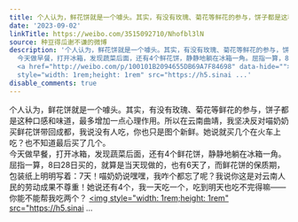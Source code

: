 ```yaml
---
title: 个人认为，鲜花饼就是一个噱头。其实，有没有玫瑰、菊花等鲜花的参与，饼子都是这种口感和味道，最多增加一点心理作用。所以在云南曲靖，我坚决反对喵奶奶买鲜花...
date: '2023-09-02'
linkTitle: https://weibo.com/3515092710/Nhofbl3lN
source: 种豆得瓜谢不谦的微博
description: '个人认为，鲜花饼就是一个噱头。其实，有没有玫瑰、菊花等鲜花的参与，饼子都是这种口感和味道，最多增加一点心理作用。所以在云南曲靖，我坚决反对喵奶奶买鲜花饼带回成都，我说没有人吃，你也只是图个新鲜。她说就买几个在火车上吃？也不知道最后买了几个。<br>
  今天做早餐，打开冰箱，发现蔬菜后面，还有4个鲜花饼，静静地躺在冰箱一角。屈指一算，8曰28日买的，就算是当天现做的，也有6天了，而鲜花饼的保质期，包装纸上明明写着：7天！喵奶奶说嘿嘿，我咋个都忘了呢？我说你这是对云南人民的劳动成果不尊重！她说还有4个，我一天吃一个，吃到明天也吃不完得嘛——你能不能帮我吃两个？
  <a href="http://weibo.com/p/100101B2094655DB69A7F84698" data-hide=""><span class="url-icon"><img
  style="width: 1rem;height: 1rem" src="https://h5.sinai ...'
disable_comments: true
---
```

个人认为，鲜花饼就是一个噱头。其实，有没有玫瑰、菊花等鲜花的参与，饼子都是这种口感和味道，最多增加一点心理作用。所以在云南曲靖，我坚决反对喵奶奶买鲜花饼带回成都，我说没有人吃，你也只是图个新鲜。她说就买几个在火车上吃？也不知道最后买了几个。<br> 今天做早餐，打开冰箱，发现蔬菜后面，还有4个鲜花饼，静静地躺在冰箱一角。屈指一算，8曰28日买的，就算是当天现做的，也有6天了，而鲜花饼的保质期，包装纸上明明写着：7天！喵奶奶说嘿嘿，我咋个都忘了呢？我说你这是对云南人民的劳动成果不尊重！她说还有4个，我一天吃一个，吃到明天也吃不完得嘛——你能不能帮我吃两个？ <a href="http://weibo.com/p/100101B2094655DB69A7F84698" data-hide=""><span class="url-icon"><img style="width: 1rem;height: 1rem" src="https://h5.sinai ...